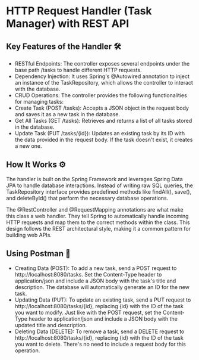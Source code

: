 # HTTP Request Handler (Task Manager) with REST API

Key Features of the Handler 🛠️
--
- RESTful Endpoints: The controller exposes several endpoints under the base path /tasks to handle different HTTP requests.
- Dependency Injection: It uses Spring's @Autowired annotation to inject an instance of the TaskRepository, which allows the controller to interact with the database.
- CRUD Operations: The controller provides the following functionalities for managing tasks:
- Create Task (POST /tasks): Accepts a JSON object in the request body and saves it as a new task in the database.
- Get All Tasks (GET /tasks): Retrieves and returns a list of all tasks stored in the database.
- Update Task (PUT /tasks/{id}): Updates an existing task by its ID with the data provided in the request body. If the task doesn't exist, it creates a new one.

How It Works ⚙️
--
The handler is built on the Spring Framework and leverages Spring Data JPA to handle database interactions. Instead of writing raw SQL queries, the TaskRepository interface provides predefined methods like findAll(), save(), and deleteById() that perform the necessary database operations.

The @RestController and @RequestMapping annotations are what make this class a web handler. They tell Spring to automatically handle incoming HTTP requests and map them to the correct methods within the class. This design follows the REST architectural style, making it a common pattern for building web APIs.


Using Postman 🚀
--
- Creating Data (POST): To add a new task, send a POST request to http://localhost:8080/tasks. Set the Content-Type header to application/json and include a JSON body with the task's title and description. The database will automatically generate an ID for the new task.
- Updating Data (PUT): To update an existing task, send a PUT request to http://localhost:8080/tasks/{id}, replacing {id} with the ID of the task you want to modify. Just like with the POST request, set the Content-Type header to application/json and include a JSON body with the updated title and description.
- Deleting Data (DELETE): To remove a task, send a DELETE request to http://localhost:8080/tasks/{id}, replacing {id} with the ID of the task you want to delete. There's no need to include a request body for this operation.
